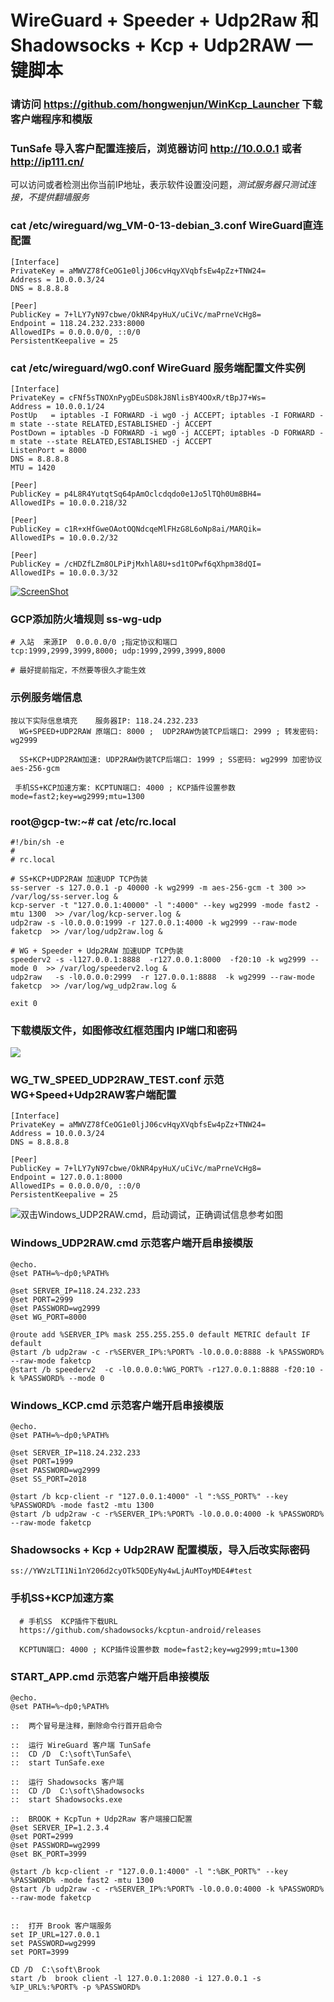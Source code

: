 # WireGuard + Speeder + Udp2Raw 和 Shadowsocks + Kcp + Udp2RAW 一键脚本
### 请访问 https://github.com/hongwenjun/WinKcp_Launcher 下载客户端程序和模版

### TunSafe 导入客户配置连接后，浏览器访问  http://10.0.0.1  或者  http://ip111.cn/
可以访问或者检测出你当前IP地址，表示软件设置没问题，*测试服务器只测试连接，不提供翻墙服务*

### cat /etc/wireguard/wg_VM-0-13-debian_3.conf   WireGuard直连配置
```
[Interface]
PrivateKey = aMWVZ78fCeOG1e0ljJ06cvHqyXVqbfsEw4pZz+TNW24=
Address = 10.0.0.3/24
DNS = 8.8.8.8

[Peer]
PublicKey = 7+lLY7yN97cbwe/OkNR4pyHuX/uCiVc/maPrneVcHg8=
Endpoint = 118.24.232.233:8000
AllowedIPs = 0.0.0.0/0, ::0/0
PersistentKeepalive = 25
```

### cat /etc/wireguard/wg0.conf    WireGuard 服务端配置文件实例
```
[Interface]
PrivateKey = cFNf5sTNOXnPygDEuSD8kJ8NlisBY4OOxR/tBpJ7+Ws=
Address = 10.0.0.1/24
PostUp   = iptables -I FORWARD -i wg0 -j ACCEPT; iptables -I FORWARD -m state --state RELATED,ESTABLISHED -j ACCEPT
PostDown = iptables -D FORWARD -i wg0 -j ACCEPT; iptables -D FORWARD -m state --state RELATED,ESTABLISHED -j ACCEPT
ListenPort = 8000
DNS = 8.8.8.8
MTU = 1420

[Peer]
PublicKey = p4L8R4YutqtSq64pAmOclcdqdo0e1Jo5lTQh0Um8BH4=
AllowedIPs = 10.0.0.218/32

[Peer]
PublicKey = c1R+xHfGweOAotOQNdcqeMlFHzG8L6oNp8ai/MARQik=
AllowedIPs = 10.0.0.2/32

[Peer]
PublicKey = /cHDZfLZm8OLPiPjMxhlA8U+sd1tOPwf6qXhpm38dQI=
AllowedIPs = 10.0.0.3/32

```

[![ScreenShot](https://raw.githubusercontent.com/hongwenjun/vps_setup/master/img/ss_wgmtu.jpg)](https://youtu.be/-sJLfPg12oc)

### GCP添加防火墙规则 ss-wg-udp
```
# 入站  来源IP  0.0.0.0/0 ;指定协议和端口
tcp:1999,2999,3999,8000; udp:1999,2999,3999,8000

# 最好提前指定，不然要等很久才能生效

```

###  示例服务端信息
```
按以下实际信息填充    服务器IP: 118.24.232.233
  WG+SPEED+UDP2RAW 原端口: 8000 ;  UDP2RAW伪装TCP后端口: 2999 ; 转发密码: wg2999

  SS+KCP+UDP2RAW加速: UDP2RAW伪装TCP后端口: 1999 ; SS密码: wg2999 加密协议 aes-256-gcm

 手机SS+KCP加速方案: KCPTUN端口: 4000 ; KCP插件设置参数 mode=fast2;key=wg2999;mtu=1300

```
###  root@gcp-tw:~# cat /etc/rc.local
```
#!/bin/sh -e
#
# rc.local

# SS+KCP+UDP2RAW 加速UDP TCP伪装
ss-server -s 127.0.0.1 -p 40000 -k wg2999 -m aes-256-gcm -t 300 >> /var/log/ss-server.log &
kcp-server -t "127.0.0.1:40000" -l ":4000" --key wg2999 -mode fast2 -mtu 1300  >> /var/log/kcp-server.log &
udp2raw -s -l0.0.0.0:1999 -r 127.0.0.1:4000 -k wg2999 --raw-mode faketcp  >> /var/log/udp2raw.log &

# WG + Speeder + Udp2RAW 加速UDP TCP伪装
speederv2 -s -l127.0.0.1:8888  -r127.0.0.1:8000  -f20:10 -k wg2999 --mode 0  >> /var/log/speederv2.log &
udp2raw   -s -l0.0.0.0:2999  -r 127.0.0.1:8888  -k wg2999 --raw-mode faketcp  >> /var/log/wg_udp2raw.log &

exit 0
```
### 下载模版文件，如图修改红框范围内 IP端口和密码
![](https://raw.githubusercontent.com/hongwenjun/WinKcp_Launcher/master/template/wg_ss.png)

###  WG_TW_SPEED_UDP2RAW_TEST.conf      示范WG+Speed+Udp2RAW客户端配置
```
[Interface]
PrivateKey = aMWVZ78fCeOG1e0ljJ06cvHqyXVqbfsEw4pZz+TNW24=
Address = 10.0.0.3/24
DNS = 8.8.8.8

[Peer]
PublicKey = 7+lLY7yN97cbwe/OkNR4pyHuX/uCiVc/maPrneVcHg8=
Endpoint = 127.0.0.1:8000
AllowedIPs = 0.0.0.0/0, ::0/0
PersistentKeepalive = 25

```

![双击Windows_UDP2RAW.cmd，启动调试，正确调试信息参考如图](https://raw.githubusercontent.com/hongwenjun/vps_setup/master/img/speed_udp2raw_debug.png)

###  Windows_UDP2RAW.cmd  示范客户端开启串接模版
```
@echo.
@set PATH=%~dp0;%PATH%

@set SERVER_IP=118.24.232.233
@set PORT=2999
@set PASSWORD=wg2999
@set WG_PORT=8000

@route add %SERVER_IP% mask 255.255.255.0 default METRIC default IF default
@start /b udp2raw -c -r%SERVER_IP%:%PORT% -l0.0.0.0:8888 -k %PASSWORD% --raw-mode faketcp
@start /b speederv2  -c -l0.0.0.0:%WG_PORT% -r127.0.0.1:8888 -f20:10 -k %PASSWORD% --mode 0

```

###  Windows_KCP.cmd   示范客户端开启串接模版
```
@echo.
@set PATH=%~dp0;%PATH%

@set SERVER_IP=118.24.232.233
@set PORT=1999
@set PASSWORD=wg2999
@set SS_PORT=2018

@start /b kcp-client -r "127.0.0.1:4000" -l ":%SS_PORT%" --key %PASSWORD% -mode fast2 -mtu 1300
@start /b udp2raw -c -r%SERVER_IP%:%PORT% -l0.0.0.0:4000 -k %PASSWORD% --raw-mode faketcp

```
### Shadowsocks + Kcp + Udp2RAW  配置模版，导入后改实际密码

```
ss://YWVzLTI1Ni1nY206d2cyOTk5QDEyNy4wLjAuMToyMDE4#test
```

### 手机SS+KCP加速方案
```
  # 手机SS  KCP插件下载URL
  https://github.com/shadowsocks/kcptun-android/releases
  
  KCPTUN端口: 4000 ; KCP插件设置参数 mode=fast2;key=wg2999;mtu=1300
```


###  START_APP.cmd  示范客户端开启串接模版
```
@echo.
@set PATH=%~dp0;%PATH%

::  两个冒号是注释，删除命令行首开启命令

::  运行 WireGuard 客户端 TunSafe
::  CD /D  C:\soft\TunSafe\
::  start TunSafe.exe

::  运行 Shadowsocks 客户端
::  CD /D  C:\soft\Shadowsocks
::  start Shadowsocks.exe

::  BROOK + KcpTun + Udp2Raw 客户端接口配置
@set SERVER_IP=1.2.3.4
@set PORT=2999
@set PASSWORD=wg2999
@set BK_PORT=3999

@start /b kcp-client -r "127.0.0.1:4000" -l ":%BK_PORT%" --key %PASSWORD% -mode fast2 -mtu 1300
@start /b udp2raw -c -r%SERVER_IP%:%PORT% -l0.0.0.0:4000 -k %PASSWORD% --raw-mode faketcp


::  打开 Brook 客户端服务
set IP_URL=127.0.0.1
set PASSWORD=wg2999
set PORT=3999

CD /D  C:\soft\Brook
start /b  brook client -l 127.0.0.1:2080 -i 127.0.0.1 -s %IP_URL%:%PORT% -p %PASSWORD%

```